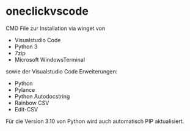 # oneclickvscode

CMD File zur Installation via winget von
* Visualstudio Code
* Python 3
* 7zip
* Microsoft WindowsTerminal

sowie der Visualstudio Code Erweiterungen:
* Python
* Pylance
* Python Autodocstring
* Rainbow CSV
* Edit-CSV

Für die Version 3.10 von Python wird auch automatisch PIP aktualisiert.
